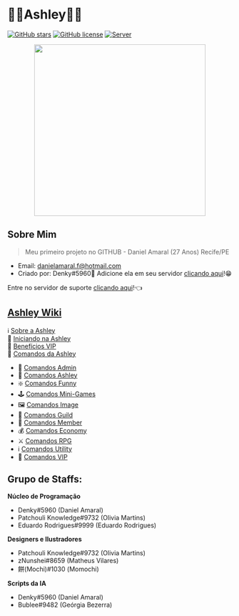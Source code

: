 
# 🧙‍♀️Ashley🧝‍♀️
[![GitHub stars](https://img.shields.io/github/stars/Ashley-Lab/ashley_home.svg?style=social&label=Stars&style=flat)](https://github.com/Ashley-Lab/ashley_home/stargazers)
[![GitHub license](https://img.shields.io/github/license/Ashley-Lab/ashley_home.svg)](https://github.com/Ashley-Lab/ashley_home/blob/master/LICENSE)
[![Server](https://img.shields.io/discord/519894833783898112.svg?color=7289da&label=Ashley+Support&logo=discord&style=flat-square)](https://discord.gg/rYT6QrM)
<p align="center">
<img height="384" src="https://i.imgur.com/3gxnqkI.png">
</p>



## Sobre Mim
>Meu primeiro projeto no GITHUB - Daniel Amaral (27 Anos) Recife/PE
- Email: danielamaral.f@hotmail.com
- Criado por: Denky#5960🤴
Adicione ela em seu servidor [clicando aqui](https://discordapp.com/oauth2/authorize?client_id=478977311266570242&scope=bot&permissions=8)!😁

Entre no servidor de suporte [clicando aqui](https://discord.gg/rYT6QrM)!👈

## [Ashley Wiki](https://github.com/Ashley-Lab/ashley_home/wiki)  
ℹ [Sobre a Ashley](https://github.com/Ashley-Lab/ashley_home/wiki/Sobre)  
📓 [Iniciando na Ashley](https://github.com/Ashley-Lab/ashley_home/wiki/Iniciando-na-Ashley)  
👑 [Benefícios VIP](https://github.com/Ashley-Lab/ashley_home/wiki/Beneficios-VIP)  
📜 [Comandos da Ashley](https://github.com/Ashley-Lab/ashley_home/wiki/Comandos)  
* 🔧 [Comandos Admin](https://github.com/Ashley-Lab/ashley_home/wiki/Comandos#-comandos-admin)
* 👩 [Comandos Ashley](https://github.com/Ashley-Lab/ashley_home/wiki/Comandos#-comandos-ashley)
* ❇️ [Comandos Funny](https://github.com/Ashley-Lab/ashley_home/wiki/Comandos#%EF%B8%8F-comandos-funny)
* 🕹️ [Comandos Mini-Games](https://github.com/Ashley-Lab/ashley_home/wiki/Comandos#%EF%B8%8F-comandos-mini-games)
* 🖼️ [Comandos Image](https://github.com/Ashley-Lab/ashley_home/wiki/Comandos#%EF%B8%8F-comandos-image)
* 👥 [Comandos Guild](https://github.com/Ashley-Lab/ashley_home/wiki/Comandos#-comandos-guild)
* 👤 [Comandos Member](https://github.com/Ashley-Lab/ashley_home/wiki/Comandos#-comandos-member)
* 💰 [Comandos Economy](https://github.com/Ashley-Lab/ashley_home/wiki/Comandos#-comandos-economy)
* ⚔️ [Comandos RPG](https://github.com/Ashley-Lab/ashley_home/wiki/Comandos#%EF%B8%8F-comandos-rpg)
* ℹ️ [Comandos Utility](https://github.com/Ashley-Lab/ashley_home/wiki/Comandos#%E2%84%B9%EF%B8%8F-comandos-utility)
* 👑 [Comandos VIP](https://github.com/Ashley-Lab/ashley_home/wiki/Comandos#-comandos-vip)


## Grupo de Staffs:

**Núcleo de Programação**

- Denky#5960 (Daniel Amaral)
- Patchouli Knowledge#9732 (Olivia Martins)
- Eduardo Rodrigues#9999 (Eduardo Rodrigues)

**Designers e Ilustradores**

- Patchouli Knowledge#9732 (Olivia Martins)
- zNunshei#8659 (Matheus Vilares)
- 餅(Mochi)#1030 (Momochi)

**Scripts da IA**

- Denky#5960 (Daniel Amaral)
- Bublee#9482 (Geórgia Bezerra)
